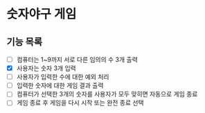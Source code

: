 

# 숫자야구 게임
## 기능 목록

- [ ] 컴퓨터는 1~9까지 서로 다른 임의의 수 3개 출력
- [x] 사용자는 숫자 3개 입력
- [ ] 사용자가 입력한 수에 대한 예외 처리
- [ ] 입력한 숫자에 대한 게임 결과 출력
- [ ] 컴퓨터가 선택한 3개의 숫자를 사용자가 모두 맞히면 자동으로 게임 종료
- [ ] 게임 종료 후 게임을 다시 시작 또는 완전 종료 선택
